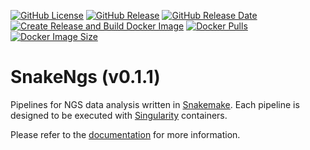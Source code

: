 [![GitHub License](https://img.shields.io/github/license/NaotoKubota/SnakeNgs)](https://github.com/NaotoKubota/SnakeNgs/blob/main/LICENSE)
[![GitHub Release](https://img.shields.io/github/v/release/NaotoKubota/SnakeNgs?style=flat)](https://github.com/NaotoKubota/SnakeNgs/releases)
[![GitHub Release Date](https://img.shields.io/github/release-date/NaotoKubota/SnakeNgs)](https://github.com/NaotoKubota/SnakeNgs/releases)
[![Create Release and Build Docker Image](https://github.com/NaotoKubota/SnakeNgs/actions/workflows/release-docker-build-push.yaml/badge.svg)](https://github.com/NaotoKubota/SnakeNgs/actions/workflows/release-docker-build-push.yaml)
[![Docker Pulls](https://img.shields.io/docker/pulls/naotokubota/snakengs)](https://hub.docker.com/r/naotokubota/snakengs)
[![Docker Image Size](https://img.shields.io/docker/image-size/naotokubota/snakengs)](https://hub.docker.com/r/naotokubota/snakengs)

# SnakeNgs (v0.1.1)

Pipelines for NGS data analysis written in [Snakemake](https://snakemake.readthedocs.io/en/stable/). Each pipeline is designed to be executed with [Singularity](https://sylabs.io/singularity/) containers.

Please refer to the [documentation](https://naotokubota.github.io/SnakeNgs/) for more information.
